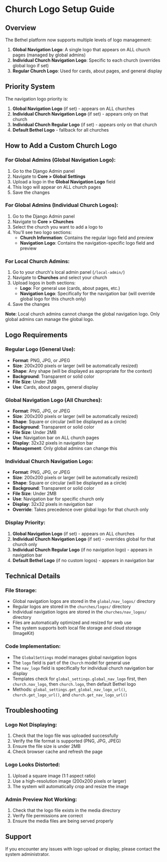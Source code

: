 # Church Logo Setup Guide

## Overview
The Bethel platform now supports multiple levels of logo management:

1. **Global Navigation Logo**: A single logo that appears on ALL church pages (managed by global admins)
2. **Individual Church Navigation Logo**: Specific to each church (overrides global logo if set)
3. **Regular Church Logo**: Used for cards, about pages, and general display

## Priority System
The navigation logo priority is:
1. **Global Navigation Logo** (if set) - appears on ALL churches
2. **Individual Church Navigation Logo** (if set) - appears only on that church
3. **Individual Church Regular Logo** (if set) - appears only on that church
4. **Default Bethel Logo** - fallback for all churches

## How to Add a Custom Church Logo

### For Global Admins (Global Navigation Logo):
1. Go to the Django Admin panel
2. Navigate to **Core > Global Settings**
3. Upload a logo in the **Global Navigation Logo** field
4. This logo will appear on ALL church pages
5. Save the changes

### For Global Admins (Individual Church Logos):
1. Go to the Django Admin panel
2. Navigate to **Core > Churches**
3. Select the church you want to add a logo to
4. You'll see two logo sections:
   - **Church Information**: Contains the regular logo field and preview
   - **Navigation Logo**: Contains the navigation-specific logo field and preview

### For Local Church Admins:
1. Go to your church's local admin panel (`/local-admin/`)
2. Navigate to **Churches** and select your church
3. Upload logos in both sections:
   - **Logo**: For general use (cards, about pages, etc.)
   - **Navigation Logo**: Specifically for the navigation bar (will override global logo for this church only)
4. Save the changes

**Note**: Local church admins cannot change the global navigation logo. Only global admins can manage the global logo.

## Logo Requirements

### Regular Logo (General Use):
- **Format**: PNG, JPG, or JPEG
- **Size**: 200x200 pixels or larger (will be automatically resized)
- **Shape**: Any shape (will be displayed as appropriate for the context)
- **Background**: Transparent or solid color
- **File Size**: Under 2MB
- **Use**: Cards, about pages, general display

### Global Navigation Logo (All Churches):
- **Format**: PNG, JPG, or JPEG
- **Size**: 200x200 pixels or larger (will be automatically resized)
- **Shape**: Square or circular (will be displayed as a circle)
- **Background**: Transparent or solid color
- **File Size**: Under 2MB
- **Use**: Navigation bar on ALL church pages
- **Display**: 32x32 pixels in navigation bar
- **Management**: Only global admins can change this

### Individual Church Navigation Logo:
- **Format**: PNG, JPG, or JPEG
- **Size**: 200x200 pixels or larger (will be automatically resized)
- **Shape**: Square or circular (will be displayed as a circle)
- **Background**: Transparent or solid color
- **File Size**: Under 2MB
- **Use**: Navigation bar for specific church only
- **Display**: 32x32 pixels in navigation bar
- **Override**: Takes precedence over global logo for that church only

### Display Priority:
1. **Global Navigation Logo** (if set) - appears on ALL churches
2. **Individual Church Navigation Logo** (if set) - overrides global for that church only
3. **Individual Church Regular Logo** (if no navigation logo) - appears in navigation bar
4. **Default Bethel Logo** (if no custom logos) - appears in navigation bar

## Technical Details

### File Storage:
- Global navigation logos are stored in the `global/nav_logos/` directory
- Regular logos are stored in the `churches/logos/` directory
- Individual navigation logos are stored in the `churches/nav_logos/` directory
- Files are automatically optimized and resized for web use
- The system supports both local file storage and cloud storage (ImageKit)

### Code Implementation:
- The `GlobalSettings` model manages global navigation logos
- The `logo` field is part of the `Church` model for general use
- The `nav_logo` field is specifically for individual church navigation bar display
- Templates check for `global_settings.global_nav_logo` first, then `church.nav_logo`, then `church.logo`, then default Bethel logo
- Methods: `global_settings.get_global_nav_logo_url()`, `church.get_logo_url()`, and `church.get_nav_logo_url()`

## Troubleshooting

### Logo Not Displaying:
1. Check that the logo file was uploaded successfully
2. Verify the file format is supported (PNG, JPG, JPEG)
3. Ensure the file size is under 2MB
4. Check browser cache and refresh the page

### Logo Looks Distorted:
1. Upload a square image (1:1 aspect ratio)
2. Use a high-resolution image (200x200 pixels or larger)
3. The system will automatically crop and resize the image

### Admin Preview Not Working:
1. Check that the logo file exists in the media directory
2. Verify file permissions are correct
3. Ensure the media files are being served properly

## Support
If you encounter any issues with logo upload or display, please contact the system administrator. 